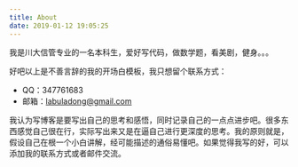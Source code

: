 ```yaml
---
title: About
date: 2019-01-12 19:05:25
---
```




我是川大信管专业的一名本科生，爱好写代码，做数学题，看美剧，健身。。。

好吧以上是不善言辞的我的开场白模板，我只想留个联系方式：

* QQ：347761683
* 邮箱：labuladong@gmail.com

我认为写博客是要写出自己的思考和感悟，同时记录自己的一点点进步吧。很多东西感觉自己很在行，实际写出来又是在逼自己进行更深度的思考。我的原则就是，假设自己在根一个小白讲解，经可能描述的通俗易懂吧。如果觉得我写的好，可以添加我的联系方式或者邮件交流。
